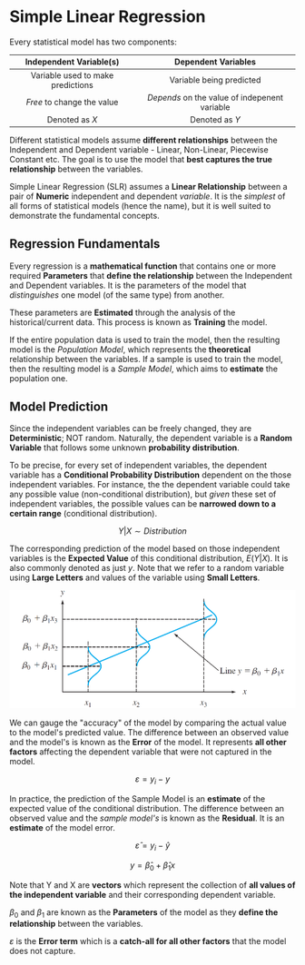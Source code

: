 # **Simple Linear Regression**

Every statistical model has two components:

| Independent Variable(s) | Dependent Variables |
| :-: | :-: |
| Variable used to make predictions | Variable being predicted |
| *Free* to change the value | *Depends* on the value of indepenent variable |
| Denoted as $X$ | Denoted as $Y$ |

Different statistical models assume **different relationships** between the Independent and Dependent variable - Linear, Non-Linear, Piecewise Constant etc. The goal is to use the model that **best captures the true relationship** between the variables.

Simple Linear Regression (SLR) assumes a **Linear Relationship** between a pair of **Numeric** independent and dependent *variable*. It is the *simplest* of all forms of statistical models (hence the name), but it is well suited to demonstrate the fundamental concepts.

## **Regression Fundamentals**

Every regression is a **mathematical function** that contains one or more required **Parameters** that **define the relationship** between the Independent and Dependent variables. It is the parameters of the model that *distinguishes* one model (of the same type) from another.

These parameters are **Estimated** through the analysis of the historical/current data. This process is known as **Training** the model.

If the entire population data is used to train the model, then the resulting model is the *Population Model*, which represents the **theoretical** relationship between the variables. If a sample is used to train the model, then the resulting model is a *Sample Model*, which aims to **estimate** the population one.

## **Model Prediction**

Since the independent variables can be freely changed, they are **Deterministic**; NOT random. Naturally, the dependent variable is a **Random Variable** that follows some unknown **probability distribution**.

To be precise, for every set of independent variables, the dependent variable has a **Conditional Probability Distribution** dependent on the those independent variables. For instance, the the dependent variable could take any possible value (non-conditional distribution), but *given* these set of independent variables, the possible values can be **narrowed down to a certain range** (conditional distribution).

$$
Y|X \sim Distribution
$$

The corresponding prediction of the model based on those independent variables is the **Expected Value** of this conditional distribution, $E(Y|X)$. It is also commonly denoted as just $y$. Note that we refer to a random variable using **Large Letters** and values of the variable using **Small Letters**.

<!-- Obtained from Colorado Uni -->
![Dependent Expectation](Assets/1.%20SRM%20Overview.md/Dependent%20Expectation.png)

We can gauge the "accuracy" of the model by comparing the actual value to the model's predicted value. The difference between an observed value and the model's is known as the **Error** of the model. It represents **all other factors** affecting the dependent variable that were not captured in the model.

$$
\varepsilon = y_i - y
$$

In practice, the prediction of the Sample Model is an **estimate** of the expected value of the conditional distribution. The difference between an observed value and the *sample model's* is known as the **Residual**. It is an **estimate** of the model error.

$$
\hat{\varepsilon} = y_i - \hat{y}
$$




$$
y = \hat{\beta}_0 + \hat{\beta}_1 x
$$



Note that Y and X are **vectors** which represent the collection of **all values of the independent variable** and their corresponding dependent variable.

$\beta_0$ and $\beta_1$ are known as the **Parameters** of the model as they **define the relationship** between the variables. 

$\varepsilon$ is the **Error term** which is a **catch-all for all other factors** that the model does not capture.